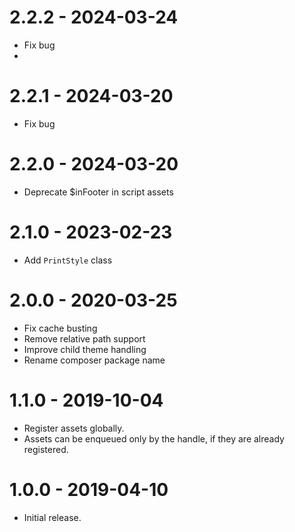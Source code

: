 # 2.2.2 - 2024-03-24

-   Fix bug
-   
# 2.2.1 - 2024-03-20

-   Fix bug

# 2.2.0 - 2024-03-20

-   Deprecate $inFooter in script assets

# 2.1.0 - 2023-02-23

-   Add `PrintStyle` class

# 2.0.0 - 2020-03-25

-   Fix cache busting
-   Remove relative path support
-   Improve child theme handling
-   Rename composer package name

# 1.1.0 - 2019-10-04

-   Register assets globally.
-   Assets can be enqueued only by the handle, if they are already registered.

# 1.0.0 - 2019-04-10

-   Initial release.
